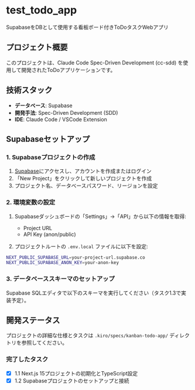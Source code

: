 # test_todo_app

SupabaseをDBとして使用する看板ボード付きToDoタスクWebアプリ

## プロジェクト概要

このプロジェクトは、Claude Code Spec-Driven Development (cc-sdd) を使用して開発されたToDoアプリケーションです。

## 技術スタック

- **データベース**: Supabase
- **開発手法**: Spec-Driven Development (SDD)
- **IDE**: Claude Code / VSCode Extension

## Supabaseセットアップ

### 1. Supabaseプロジェクトの作成

1. [Supabase](https://app.supabase.com/)にアクセスし、アカウントを作成またはログイン
2. 「New Project」をクリックして新しいプロジェクトを作成
3. プロジェクト名、データベースパスワード、リージョンを設定

### 2. 環境変数の設定

1. Supabaseダッシュボードの「Settings」→「API」から以下の情報を取得:
   - Project URL
   - API Key (anon/public)

2. プロジェクトルートの `.env.local` ファイルに以下を設定:

```bash
NEXT_PUBLIC_SUPABASE_URL=your-project-url.supabase.co
NEXT_PUBLIC_SUPABASE_ANON_KEY=your-anon-key
```

### 3. データベーススキーマのセットアップ

Supabase SQLエディタで以下のスキーマを実行してください（タスク1.3で実装予定）。

## 開発ステータス

プロジェクトの詳細な仕様とタスクは `.kiro/specs/kanban-todo-app/` ディレクトリを参照してください。

### 完了したタスク

- [x] 1.1 Next.js 15プロジェクトの初期化とTypeScript設定
- [x] 1.2 Supabaseプロジェクトのセットアップと接続
